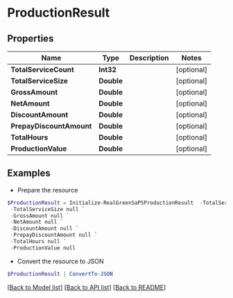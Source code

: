 # ProductionResult
## Properties

Name | Type | Description | Notes
------------ | ------------- | ------------- | -------------
**TotalServiceCount** | **Int32** |  | [optional] 
**TotalServiceSize** | **Double** |  | [optional] 
**GrossAmount** | **Double** |  | [optional] 
**NetAmount** | **Double** |  | [optional] 
**DiscountAmount** | **Double** |  | [optional] 
**PrepayDiscountAmount** | **Double** |  | [optional] 
**TotalHours** | **Double** |  | [optional] 
**ProductionValue** | **Double** |  | [optional] 

## Examples

- Prepare the resource
```powershell
$ProductionResult = Initialize-RealGreenSaPSProductionResult  -TotalServiceCount null `
 -TotalServiceSize null `
 -GrossAmount null `
 -NetAmount null `
 -DiscountAmount null `
 -PrepayDiscountAmount null `
 -TotalHours null `
 -ProductionValue null
```

- Convert the resource to JSON
```powershell
$ProductionResult | ConvertTo-JSON
```

[[Back to Model list]](../README.md#documentation-for-models) [[Back to API list]](../README.md#documentation-for-api-endpoints) [[Back to README]](../README.md)

